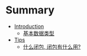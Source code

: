 # Summary

* [Introduction](README.md)
   * [基本数据类型](ji_ben_shu_ju_lei_xing.md)
* [Tips](chapter1.md)
   * [什么闭包, 闭包有什么用?](shi_yao_bi_53052c_bi_bao_you_shi_yao_75283f.md)

